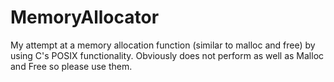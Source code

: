 # MemoryAllocator

My attempt at a memory allocation function (similar to malloc and free) by using C's POSIX functionality.
Obviously does not perform as well as Malloc and Free so please use them. 

